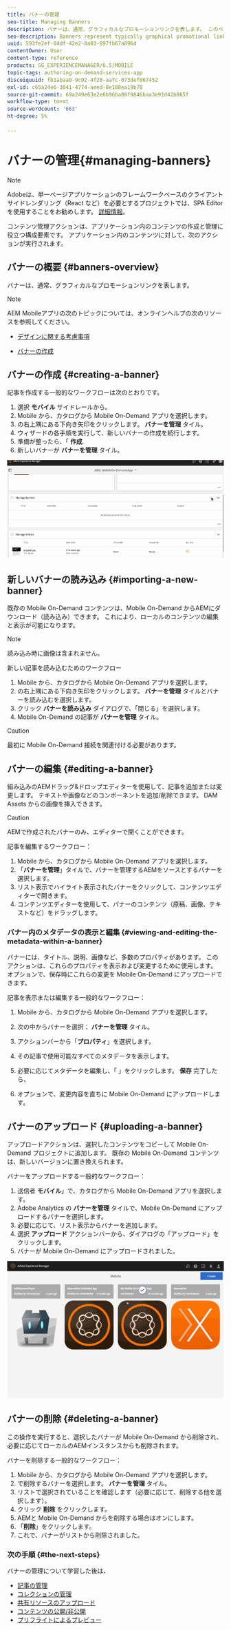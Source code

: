 ```yaml
---
title: バナーの管理
seo-title: Managing Banners
description: バナーは、通常、グラフィカルなプロモーションリンクを表します。 このページでは、この機能について詳しく見ていきます。
seo-description: Banners represent typically graphical promotional links. Follow this page to learn more.
uuid: 593fe2ef-84df-42e2-8a03-897fb67a896d
contentOwner: User
content-type: reference
products: SG_EXPERIENCEMANAGER/6.5/MOBILE
topic-tags: authoring-on-demand-services-app
discoiquuid: fb1abaa0-9c02-4f20-aa7c-073def067452
exl-id: c65a24e6-3041-4774-aeed-8e188ea19b78
source-git-commit: 69a249e63e2e6b96ba08f9846baa3e91d42b865f
workflow-type: tm+mt
source-wordcount: '663'
ht-degree: 5%

---
```


# バナーの管理{#managing-banners}

>[!NOTE]
>
>Adobeは、単一ページアプリケーションのフレームワークベースのクライアントサイドレンダリング（React など）を必要とするプロジェクトでは、SPA Editor を使用することをお勧めします。 [詳細情報](/help/sites-developing/spa-overview.md)。

コンテンツ管理アクションは、アプリケーション内のコンテンツの作成と管理に役立つ構成要素です。 アプリケーション内のコンテンツに対して、次のアクションが実行されます。

## バナーの概要 {#banners-overview}

バナーは、通常、グラフィカルなプロモーションリンクを表します。

>[!NOTE]
>
>AEM Mobileアプリの次のトピックについては、オンラインヘルプの次のリソースを参照してください。
>
>* [デザインに関する考慮事項](https://helpx.adobe.com/digital-publishing-solution/help/design-app.html)
>
>* [バナーの作成](https://helpx.adobe.com/digital-publishing-solution/help/creating-banners.html)
>

## バナーの作成 {#creating-a-banner}

記事を作成する一般的なワークフローは次のとおりです。

1. 選択 **モバイル** サイドレールから。
1. Mobile から、カタログから Mobile On-Demand アプリを選択します。
1. の右上隅にある下向き矢印をクリックします。 **バナーを管理** タイル。
1. ウィザードの各手順を実行して、新しいバナーの作成を続行します。
1. 準備が整ったら、「 **作成**.
1. 新しいバナーが **バナーを管理** タイル。

![chlimage_1-6](assets/chlimage_1-6.gif)

## 新しいバナーの読み込み {#importing-a-new-banner}

既存の Mobile On-Demand コンテンツは、Mobile On-Demand からAEMにダウンロード（読み込み）できます。 これにより、ローカルのコンテンツの編集と表示が可能になります。

>[!NOTE]
>
>読み込み時に画像は含まれません。

新しい記事を読み込むためのワークフロー

1. Mobile から、カタログから Mobile On-Demand アプリを選択します。
1. の右上隅にある下向き矢印をクリックします。 **バナーを管理** タイルとバナーを読み込むを選択します。
1. クリック **バナーを読み込み** ダイアログで、「閉じる」を選択します。
1. Mobile On-Demand の記事が **バナーを管理** タイル。

>[!CAUTION]
>
>最初に Mobile On-Demand 接続を関連付ける必要があります。

## バナーの編集 {#editing-a-banner}

組み込みのAEMドラッグ&amp;ドロップエディターを使用して、記事を追加または変更します。 テキストや画像などのコンポーネントを追加/削除できます。 DAM Assets からの画像を挿入できます。

>[!CAUTION]
>
>AEMで作成されたバナーのみ、エディターで開くことができます。

記事を編集するワークフロー：

1. Mobile から、カタログから Mobile On-Demand アプリを選択します。
1. 「**バナーを管理**」タイルで、バナーを管理するAEMをソースとするバナーを選択します。
1. リスト表示でハイライト表示されたバナーをクリックして、コンテンツエディターで開きます。
1. コンテンツエディターを使用して、バナーのコンテンツ（原稿、画像、テキストなど）をドラッグします。

### バナー内のメタデータの表示と編集 {#viewing-and-editing-the-metadata-within-a-banner}

バナーには、タイトル、説明、画像など、多数のプロパティがあります。 このアクションは、これらのプロパティを表示および変更するために使用します。 オプションで、保存時にこれらの変更を Mobile On-Demand にアップロードできます。

記事を表示または編集する一般的なワークフロー：

1. Mobile から、カタログから Mobile On-Demand アプリを選択します。
1. 次の中からバナーを選択： **バナーを管理** タイル。

1. アクションバーから「**プロパティ**」を選択します。
1. その記事で使用可能なすべてのメタデータを表示します。
1. 必要に応じてメタデータを編集し、「 」をクリックします。 **保存** 完了したら、
1. オプションで、変更内容を直ちに Mobile On-Demand にアップロードします。

## バナーのアップロード {#uploading-a-banner}

アップロードアクションは、選択したコンテンツをコピーして Mobile On-Demand プロジェクトに追加します。 既存の Mobile On-Demand コンテンツは、新しいバージョンに置き換えられます。

バナーをアップロードする一般的なワークフロー：

1. 送信者 **モバイル**」で、カタログから Mobile On-Demand アプリを選択します。
1. Adobe Analytics の **バナーを管理** タイルで、Mobile On-Demand にアップロードするバナーを選択します。
1. 必要に応じて、リスト表示からバナーを追加します。
1. 選択 **アップロード** アクションバーから、ダイアログの「アップロード」をクリックします。
1. バナーが Mobile On-Demand にアップロードされました。

![chlimage_1-7](assets/chlimage_1-7.gif)

## バナーの削除 {#deleting-a-banner}

この操作を実行すると、選択したバナーが Mobile On-Demand から削除され、必要に応じてローカルのAEMインスタンスからも削除されます。

バナーを削除する一般的なワークフロー：

1. Mobile から、カタログから Mobile On-Demand アプリを選択します。
1. で削除するバナーを選択します。 **バナーを管理** タイル。
1. リストで選択されていることを確認します（必要に応じて、削除する他を選択します）。
1. クリック **削除** をクリックします。
1. AEMと Mobile On-Demand からを削除する場合はオンにします。
1. 「**削除**」をクリックします。
1. これで、バナーがリストから削除されました。

### 次の手順 {#the-next-steps}

バナーの管理について学習した後は、

* [記事の管理](/help/mobile/mobile-on-demand-managing-articles.md)
* [コレクションの管理](/help/mobile/mobile-on-demand-managing-collections.md)
* [共有リソースのアップロード](/help/mobile/mobile-on-demand-shared-resources.md)
* [コンテンツの公開/非公開](/help/mobile/mobile-on-demand-publishing-unpublishing.md)
* [プリフライトによるプレビュー](/help/mobile/aem-mobile-manage-ondemand-services.md)
